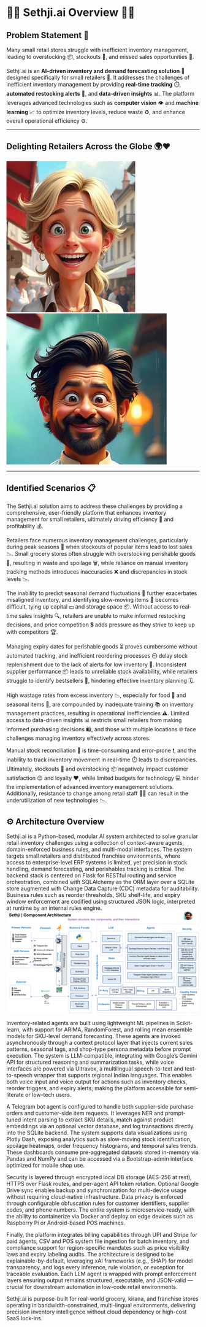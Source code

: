 # 🌟✨ Sethji.ai Overview 🌟✨

## Problem Statement 🛑
Many small retail stores struggle with inefficient inventory management, leading to overstocking 📦, stockouts 🚫, and missed sales opportunities 💸. 

Sethji.ai is an **AI-driven inventory and demand forecasting solution** 🤖 designed specifically for small retailers 🏪. It addresses the challenges of inefficient inventory management by providing **real-time tracking** ⏱️, **automated restocking alerts** 🔔, and **data-driven insights** 📊. The platform leverages advanced technologies such as **computer vision** 👁️ and **machine learning** 📈 to optimize inventory levels, reduce waste ♻️, and enhance overall operational efficiency ⚙️.

---

## Delighting Retailers Across the Globe 🌍❤️

![Image A](Sethiji-UI/branding/1.jpeg)
![Image B](Sethiji-UI/branding/2.png)

---

## Identified Scenarios 📋
The Sethji.ai solution aims to address these challenges by providing a comprehensive, user-friendly platform that enhances inventory management for small retailers, ultimately driving efficiency 🚀 and profitability 💰.

Retailers face numerous inventory management challenges, particularly during peak seasons 🌟 when stockouts of popular items lead to lost sales 📉. Small grocery stores often struggle with overstocking perishable goods 🍏, resulting in waste and spoilage 🗑️, while reliance on manual inventory tracking methods introduces inaccuracies ❌ and discrepancies in stock levels 📉. 

The inability to predict seasonal demand fluctuations 📅 further exacerbates misaligned inventory, and identifying slow-moving items 🐢 becomes difficult, tying up capital 💵 and storage space 📦. Without access to real-time sales insights 🔍, retailers are unable to make informed restocking decisions, and price competition 💲 adds pressure as they strive to keep up with competitors 🏆. 

Managing expiry dates for perishable goods ⏳ proves cumbersome without automated tracking, and inefficient reordering processes ⏲️ delay stock replenishment due to the lack of alerts for low inventory 🚨. Inconsistent supplier performance 📦 leads to unreliable stock availability, while retailers struggle to identify bestsellers 🌟, hindering effective inventory planning 🗓️. 

High wastage rates from excess inventory 📉, especially for food 🍔 and seasonal items 🎃, are compounded by inadequate training 📚 on inventory management practices, resulting in operational inefficiencies ⚠️. Limited access to data-driven insights 📊 restricts small retailers from making informed purchasing decisions 🛍️, and those with multiple locations 🌐 face challenges managing inventory effectively across stores. 

Manual stock reconciliation 📝 is time-consuming and error-prone ❗, and the inability to track inventory movement in real-time ⏱️ leads to discrepancies. Ultimately, stockouts 🚫 and overstocking 📦 negatively impact customer satisfaction 😊 and loyalty ❤️, while limited budgets for technology 💻 hinder the implementation of advanced inventory management solutions. Additionally, resistance to change among retail staff 🙅‍♂️ can result in the underutilization of new technologies 📉.

## ⚙️ Architecture Overview
Sethji.ai is a Python-based, modular AI system architected to solve granular retail inventory challenges using a collection of context-aware agents, domain-enforced business rules, and multi-modal interfaces. The system targets small retailers and distributed franchise environments, where access to enterprise-level ERP systems is limited, yet precision in stock handling, demand forecasting, and perishables tracking is critical. The backend stack is centered on Flask for RESTful routing and service orchestration, combined with SQLAlchemy as the ORM layer over a SQLite store augmented with Change Data Capture (CDC) metadata for auditability. Business rules such as reorder thresholds, SKU shelf-life, and expiry window enforcement are codified using structured JSON logic, interpreted at runtime by an internal rules engine.
![Image A](Sethiji-UI/branding/sethji-architecture.png)

Inventory-related agents are built using lightweight ML pipelines in Scikit-learn, with support for ARIMA, RandomForest, and rolling mean ensemble models for SKU-level demand forecasting. These agents are invoked asynchronously through a context protocol layer that injects current sales patterns, seasonal tags, and shop-type persona metadata before prompt execution. The system is LLM-compatible, integrating with Google’s Gemini API for structured reasoning and summarization tasks, while voice interfaces are powered via Ultravox, a multilingual speech-to-text and text-to-speech wrapper that supports regional Indian languages. This enables both voice input and voice output for actions such as inventory checks, reorder triggers, and expiry alerts, making the platform accessible for semi-literate or low-tech users.

A Telegram bot agent is configured to handle both supplier-side purchase orders and customer-side item requests. It leverages NER and prompt-tuned intent parsing to extract SKU details, match against product embeddings via an optional vector database, and log transactions directly into the SQLite backend. The system supports data visualizations using Plotly Dash, exposing analytics such as slow-moving stock identification, spoilage heatmaps, order frequency histograms, and temporal sales trends. These dashboards consume pre-aggregated datasets stored in-memory via Pandas and NumPy and can be accessed via a Bootstrap-admin interface optimized for mobile shop use.

Security is layered through encrypted local DB storage (AES-256 at rest), HTTPS over Flask routes, and per-agent API token rotation. Optional Google Drive sync enables backup and synchronization for multi-device usage without requiring cloud-native infrastructure. Data privacy is enforced through configurable obfuscation rules for customer identifiers, supplier codes, and phone numbers. The entire system is microservice-ready, with the ability to containerize via Docker and deploy on edge devices such as Raspberry Pi or Android-based POS machines.

Finally, the platform integrates billing capabilities through UPI and Stripe for paid agents, CSV and POS system file ingestion for batch inventory, and compliance support for region-specific mandates such as price visibility laws and expiry labeling audits. The architecture is designed to be explainable-by-default, leveraging xAI frameworks (e.g., SHAP) for model transparency, and logs every inference, rule violation, or exception for traceable evaluation. Each LLM agent is wrapped with prompt enforcement layers ensuring output remains structured, executable, and JSON-valid — crucial for downstream automation in low-code retail environments.

Sethji.ai is purpose-built for real-world grocery, kirana, and franchise stores operating in bandwidth-constrained, multi-lingual environments, delivering precision inventory intelligence without cloud dependency or high-cost SaaS lock-ins.
